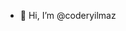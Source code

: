 - 👋 Hi, I’m @coderyilmaz

<!---
coderyilmaz/coderyilmaz is a ✨ special ✨ repository because its `README.md` (this file) appears on your GitHub profile.
You can click the Preview link to take a look at your changes.
--->

